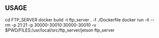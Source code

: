 ## USAGE
cd FTP_SERVER
docker build  -t ftp_server . -f ./Dockerfile
docker run -it --rm -p 21:21 -p 30000-30010:30000-30010 -v $PWD/FILES:/usr/local/src/ftp_server/jetson ftp_server